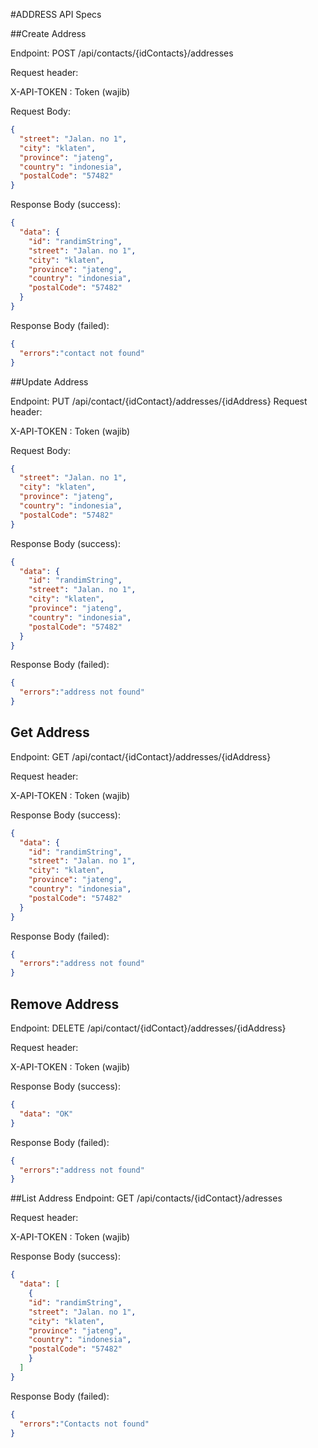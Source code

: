 #ADDRESS API Specs

##Create Address 

Endpoint: POST /api/contacts/{idContacts}/addresses

Request header:

X-API-TOKEN : Token (wajib)

Request Body:
```json
{
  "street": "Jalan. no 1",
  "city": "klaten",
  "province": "jateng",
  "country": "indonesia",
  "postalCode": "57482"
}
```

Response Body (success):
```json
{
  "data": {
    "id": "randimString",
    "street": "Jalan. no 1",
    "city": "klaten",
    "province": "jateng",
    "country": "indonesia",
    "postalCode": "57482"
  }
}
```

Response Body (failed):

```json
{
  "errors":"contact not found"
}
```

##Update Address

Endpoint: PUT /api/contact/{idContact}/addresses/{idAddress}
Request header:

X-API-TOKEN : Token (wajib)

Request Body:
```json
{
  "street": "Jalan. no 1",
  "city": "klaten",
  "province": "jateng",
  "country": "indonesia",
  "postalCode": "57482"
}
```

Response Body (success):

```json
{
  "data": {
    "id": "randimString",
    "street": "Jalan. no 1",
    "city": "klaten",
    "province": "jateng",
    "country": "indonesia",
    "postalCode": "57482"
  }
}
```

Response Body (failed):
```json
{
  "errors":"address not found"
}
```

## Get Address

Endpoint: GET /api/contact/{idContact}/addresses/{idAddress}

Request header:

X-API-TOKEN : Token (wajib)

Response Body (success):

```json
{
  "data": {
    "id": "randimString",
    "street": "Jalan. no 1",
    "city": "klaten",
    "province": "jateng",
    "country": "indonesia",
    "postalCode": "57482"
  }
}
```

Response Body (failed):
```json
{
  "errors":"address not found"
}
```

## Remove Address
Endpoint: DELETE /api/contact/{idContact}/addresses/{idAddress}

Request header:

X-API-TOKEN : Token (wajib)

Response Body (success):

```json
{
  "data": "OK"
}
```

Response Body (failed):
```json
{
  "errors":"address not found"
}
```

##List Address
Endpoint: GET /api/contacts/{idContact}/adresses

Request header:

X-API-TOKEN : Token (wajib)

Response Body (success):

```json
{
  "data": [
    {
    "id": "randimString",
    "street": "Jalan. no 1",
    "city": "klaten",
    "province": "jateng",
    "country": "indonesia",
    "postalCode": "57482"
    }
  ]
}
```

Response Body (failed):
```json
{
  "errors":"Contacts not found"
}
```
